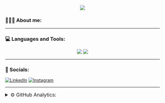 <h1 align="center">
    <img src="https://readme-typing-svg.herokuapp.com/?font=Montserrat&weight=600&size=30&duration=1500&pause=100&color=F7F7F7&center=true&multiline=true&repeat=false&random=false&width=435&height=80&lines=Hi+there%2C+I'm+Nikita;Junior+Frontend+Developer" />
</h1>

### 👨🏻‍💻 About me:


---

### 💻 Languages and Tools:

<div align='center'>
    <img src="https://skillicons.dev/icons?i=react,js,ts,jquery,tailwind,mongodb,mysql,postgres,php" />
    <img src="https://skillicons.dev/icons?i=html,css,scss,git,vscode,idea,figma,ps" />
</div>

---

### 🤝 Socials:

[![LinkedIn](https://img.shields.io/badge/linkedin-%230077B5.svg?style=for-the-badge&logo=linkedin&logoColor=white)](https://www.linkedin.com/in/nikitasurcov/)
[![Instagram](https://img.shields.io/badge/Instagram-%23E4405F.svg?style=for-the-badge&logo=Instagram&logoColor=white)](https://www.instagram.com/geletskyy/)


---

<details>
    <summary style='font-size: 16px;'>⚙️ GitHub Analytics:</summary>
    <br>
    <img height="150" src="https://github-readme-stats.vercel.app/api?username=Geletsky&show_icons=true&theme=swift&hide=contribs,prs" />
    <img height="150" src="https://github-readme-stats.vercel.app/api/top-langs/?username=Geletsky&layout=compact&theme=swift" />
</details>
